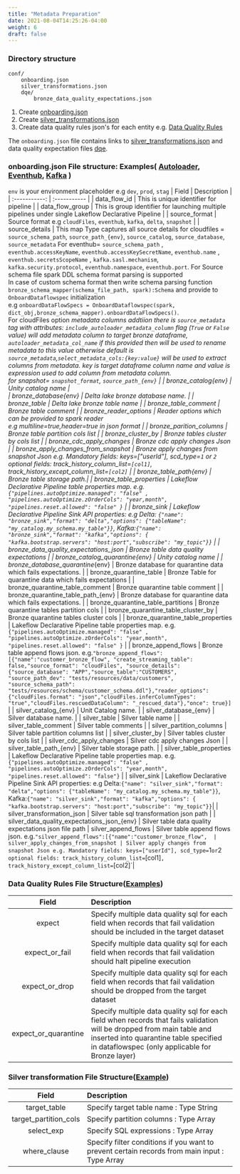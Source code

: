 ```yaml
---
title: "Metadata Preparation"
date: 2021-08-04T14:25:26-04:00
weight: 6
draft: false
---
```



### Directory structure
```
conf/
    onboarding.json
    silver_transformations.json
    dqe/
        bronze_data_quality_expectations.json
```

1. Create [onboarding.json](https://github.com/databrickslabs/dlt-meta/blob/main/demo/conf/onboarding.template)
2. Create [silver_transformations.json](https://github.com/databrickslabs/dlt-meta/blob/main/demo/conf/silver_transformations.json)
3. Create data quality rules json's for each entity e.g. [Data Quality Rules](https://github.com/databrickslabs/dlt-meta/tree/main/demo/conf/dqe/)

The `onboarding.json` file contains links to [silver_transformations.json](https://github.com/databrickslabs/dlt-meta/blob/3555aaa798881a9cfa65f89599f83d22d245d3c8/demo/conf/onboarding.template#L41C1-L42C1) and data quality expectation files [dqe](https://github.com/databrickslabs/dlt-meta/blob/3555aaa798881a9cfa65f89599f83d22d245d3c8/demo/conf/onboarding.template#L42).

### onboarding.json File structure: Examples( [Autoloader](https://github.com/databrickslabs/dlt-meta/blob/main/examples/cloudfiles-onboarding.template), [Eventhub](https://github.com/databrickslabs/dlt-meta/blob/main/examples/eventhub-onboarding.template), [Kafka](https://github.com/databrickslabs/dlt-meta/blob/main/examples/kafka-onboarding.template) )
`env` is your environment placeholder e.g `dev`, `prod`, `stag`
| Field | Description |
| :-----------: | :----------- |
| data_flow_id | This is unique identifier for pipeline |
| data_flow_group | This is group identifier for launching multiple pipelines under single Lakeflow Declarative Pipeline |
| source_format | Source format e.g `cloudFiles`, `eventhub`, `kafka`, `delta`, `snapshot` |
| source_details | This map Type captures all source details for cloudfiles = `source_schema_path`, `source_path_{env}`, `source_catalog`, `source_database`, `source_metadata` For eventhub= `source_schema_path` , `eventhub.accessKeyName`, `eventhub.accessKeySecretName`, `eventhub.name` , `eventhub.secretsScopeName` , `kafka.sasl.mechanism`, `kafka.security.protocol`, `eventhub.namespace`, `eventhub.port`. For Source schema file spark DDL schema format parsing is supported <br> In case of custom schema format then write schema parsing function `bronze_schema_mapper(schema_file_path, spark):Schema` and provide to `OnboardDataflowspec` initialization <br> e.g `onboardDataFlowSpecs = OnboardDataflowspec(spark, dict_obj,bronze_schema_mapper).onboardDataFlowSpecs()`.<br> For cloudFiles option _metadata columns addtiion there is `source_metadata` tag with attributes: `include_autoloader_metadata_column` flag (`True` or `False` value) will add _metadata column to target bronze dataframe, `autoloader_metadata_col_name` if this provided then will be used to rename _metadata to this value otherwise default is `source_metadata`,`select_metadata_cols:{key:value}` will be used to extract columns from _metadata. key is target dataframe column name and value is expression used to add column from _metadata column. <br> for snapshot= `snapshot_format`, `source_path_{env}` |
| bronze_catalog_{env} | Unity catalog name |         
| bronze_database_{env} | Delta lake bronze database name. |
| bronze_table | Delta lake bronze table name |
| bronze_table_comment | Bronze table comment |
| bronze_reader_options | Reader options which can be provided to spark reader <br> e.g multiline=true,header=true in json format |
| bronze_parition_columns | Bronze table partition cols list |
| bronze_cluster_by | Bronze tables cluster by cols list |
| bronze_cdc_apply_changes | Bronze cdc apply changes Json |
| bronze_apply_changes_from_snapshot | Bronze apply changes from snapshot Json e.g. Mandatory fields: keys=["userId"], scd_type=`1` or `2` optional fields: track_history_column_list=`[col1]`, track_history_except_column_list=`[col2]` | 
| bronze_table_path_{env} | Bronze table storage path.|
| bronze_table_properties | Lakeflow Declarative Pipeline table properties map. e.g. `{"pipelines.autoOptimize.managed": "false" , "pipelines.autoOptimize.zOrderCols": "year,month", "pipelines.reset.allowed": "false" }` |
| bronze_sink | Lakeflow Declarative Pipeline Sink API properties: e.g Delta: `{"name": "bronze_sink","format": "delta","options": {"tableName": "my_catalog.my_schema.my_table"}}`, Kafka:`{"name": "bronze_sink","format": "kafka","options": { "kafka.bootstrap.servers": "host:port","subscribe": "my_topic"}}` |
| bronze_data_quality_expectations_json | Bronze table data quality expectations |
| bronze_catalog_quarantine_{env} | Unity catalog name | 
| bronze_database_quarantine_{env} | Bronze database for quarantine data which fails expectations. |
| bronze_quarantine_table	| Bronze Table for quarantine data which fails expectations |
| bronze_quarantine_table_comment | Bronze quarantine table comment |
| bronze_quarantine_table_path_{env} | Bronze database for quarantine data which fails expectations. |
| bronze_quarantine_table_partitions | Bronze quarantine tables partition cols |
| bronze_quarantine_table_cluster_by | Bronze quarantine tables cluster cols |
| bronze_quarantine_table_properties | Lakeflow Declarative Pipeline table properties map. e.g. `{"pipelines.autoOptimize.managed": "false" , "pipelines.autoOptimize.zOrderCols": "year,month", "pipelines.reset.allowed": "false" }` |
| bronze_append_flows | Bronze table append flows json. e.g.`"bronze_append_flows":[{"name":"customer_bronze_flow", "create_streaming_table": false,"source_format": "cloudFiles", "source_details": {"source_database": "APP","source_table":"CUSTOMERS", "source_path_dev": "tests/resources/data/customers", "source_schema_path": "tests/resources/schema/customer_schema.ddl"},"reader_options": {"cloudFiles.format": "json","cloudFiles.inferColumnTypes": "true","cloudFiles.rescuedDataColumn": "_rescued_data"},"once": true}]` |
| silver_catalog_{env} | Unit Catalog name. |
| silver_database_{env} | Silver database name. |
| silver_table | Silver table name |
| silver_table_comment | Silver table comments |
| silver_partition_columns | Silver table partition columns list |
| silver_cluster_by | Silver tables cluster by cols list |
| silver_cdc_apply_changes | Silver cdc apply changes Json |
| silver_table_path_{env} | Silver table storage path. |
| silver_table_properties | Lakeflow Declarative Pipeline table properties map. e.g. `{"pipelines.autoOptimize.managed": "false" , "pipelines.autoOptimize.zOrderCols": "year,month", "pipelines.reset.allowed": "false"}` |
| silver_sink | Lakeflow Declarative Pipeline Sink API properties: e.g Delta:`{"name": "silver_sink","format": "delta","options": {"tableName": "my_catalog.my_schema.my_table"}}`, Kafka:`{"name": "silver_sink","format": "kafka","options": { "kafka.bootstrap.servers": "host:port","subscribe": "my_topic"}}`|
| silver_transformation_json | Silver table sql transformation json path |
| silver_data_quality_expectations_json_{env} | Silver table data quality expectations json file path
| silver_append_flows | Silver table append flows json. e.g.`"silver_append_flows":[{"name":"customer_bronze_flow", 
| silver_apply_changes_from_snapshot | Silver apply changes from snapshot Json e.g. Mandatory fields: keys=["userId"], scd_type=`1` or `2` optional fields: track_history_column_list=`[col1]`, track_history_except_column_list=`[col2]`|



### Data Quality Rules File Structure([Examples](https://github.com/databrickslabs/dlt-meta/tree/main/examples/dqe))
| Field | Description |
| :-----------: | :----------- |
| expect | Specify multiple data quality sql for each field when records that fail validation should be included in the target dataset| 
| expect_or_fail  | Specify multiple data quality sql for each field when records that fail validation should halt pipeline execution |
| expect_or_drop  | Specify multiple data quality sql for each field when records that fail validation should be dropped from the target dataset |
| expect_or_quarantine  | Specify multiple data quality sql for each field when records that fails validation will be dropped from main table and inserted into quarantine table specified in dataflowspec (only applicable for Bronze layer) |


### Silver transformation File Structure([Example](https://github.com/databrickslabs/dlt-meta/blob/main/examples/silver_transformations.json))
| Field | Description |
| :-----------: | :----------- |
| target_table | Specify target table name : Type String | 
| target_partition_cols  | Specify partition columns : Type Array |
| select_exp | Specify SQL expressions : Type Array | 
| where_clause  | Specify filter conditions if you want to prevent certain records from main input : Type Array |
